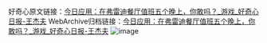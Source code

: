 好奇心原文链接：[今日应用：在弗雷迪餐厅值班五个晚上，你敢吗？_游戏_好奇心日报-王杰夫](https://www.qdaily.com/articles/5625.html)
WebArchive归档链接：[今日应用：在弗雷迪餐厅值班五个晚上，你敢吗？_游戏_好奇心日报-王杰夫](http://web.archive.org/web/20161015003626/http://www.qdaily.com:80/articles/5625.html)
![image](http://ww3.sinaimg.cn/large/007d5XDply1g3w8uz8uutj30u03k7b29)